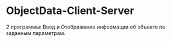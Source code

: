 # ObjectData-Client-Server
2 программы: Ввод и Отображение информации об объекте по заданным параметрам.
